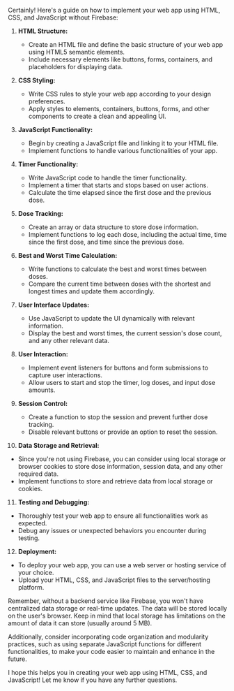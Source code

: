Certainly! Here's a guide on how to implement your web app using HTML, CSS, and JavaScript without Firebase:

1. **HTML Structure:**
   - Create an HTML file and define the basic structure of your web app using HTML5 semantic elements.
   - Include necessary elements like buttons, forms, containers, and placeholders for displaying data.

2. **CSS Styling:**
   - Write CSS rules to style your web app according to your design preferences.
   - Apply styles to elements, containers, buttons, forms, and other components to create a clean and appealing UI.

3. **JavaScript Functionality:**
   - Begin by creating a JavaScript file and linking it to your HTML file.
   - Implement functions to handle various functionalities of your app.

4. **Timer Functionality:**
   - Write JavaScript code to handle the timer functionality.
   - Implement a timer that starts and stops based on user actions.
   - Calculate the time elapsed since the first dose and the previous dose.

5. **Dose Tracking:**
   - Create an array or data structure to store dose information.
   - Implement functions to log each dose, including the actual time, time since the first dose, and time since the previous dose.

6. **Best and Worst Time Calculation:**
   - Write functions to calculate the best and worst times between doses.
   - Compare the current time between doses with the shortest and longest times and update them accordingly.

7. **User Interface Updates:**
   - Use JavaScript to update the UI dynamically with relevant information.
   - Display the best and worst times, the current session's dose count, and any other relevant data.

8. **User Interaction:**
   - Implement event listeners for buttons and form submissions to capture user interactions.
   - Allow users to start and stop the timer, log doses, and input dose amounts.

9. **Session Control:**
   - Create a function to stop the session and prevent further dose tracking.
   - Disable relevant buttons or provide an option to reset the session.

10. **Data Storage and Retrieval:**
   - Since you're not using Firebase, you can consider using local storage or browser cookies to store dose information, session data, and any other required data.
   - Implement functions to store and retrieve data from local storage or cookies.

11. **Testing and Debugging:**
   - Thoroughly test your web app to ensure all functionalities work as expected.
   - Debug any issues or unexpected behaviors you encounter during testing.

12. **Deployment:**
   - To deploy your web app, you can use a web server or hosting service of your choice.
   - Upload your HTML, CSS, and JavaScript files to the server/hosting platform.

Remember, without a backend service like Firebase, you won't have centralized data storage or real-time updates. The data will be stored locally on the user's browser. Keep in mind that local storage has limitations on the amount of data it can store (usually around 5 MB).

Additionally, consider incorporating code organization and modularity practices, such as using separate JavaScript functions for different functionalities, to make your code easier to maintain and enhance in the future.

I hope this helps you in creating your web app using HTML, CSS, and JavaScript! Let me know if you have any further questions.